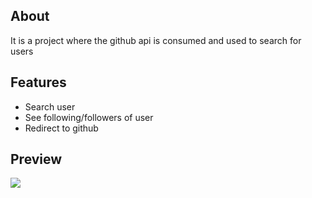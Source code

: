 ## About

It is a project where the github api is consumed and used to search for users

## Features

- Search user
- See following/followers of user
- Redirect to github



## Preview

![](https://media.giphy.com/media/pCDX1blX9RVKloJtn7/giphy.gif)



